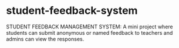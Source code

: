 # student-feedback-system
STUDENT FEEDBACK MANAGEMENT SYSTEM: A mini project where students can submit anonymous or named feedback to teachers and admins can view the responses.
